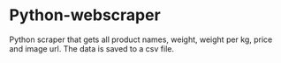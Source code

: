# Python-webscraper
Python scraper that gets all product names, weight, weight per kg, price and image url. 
The data is saved to a csv file.
